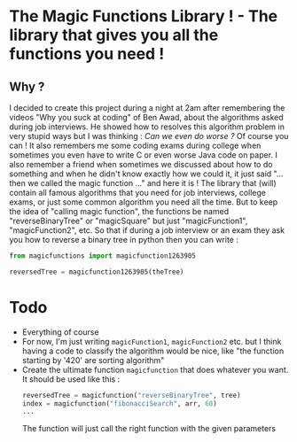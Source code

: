 # **The Magic Functions Library !** - The library that gives you all the functions you need !
## Why ?
I decided to create this project during a night at 2am after remembering the videos "Why you suck at coding" of Ben Awad, about the algorithms asked during job interviews. He showed how to resolves this algorithm problem in very stupid ways but I was thinking : *Can we even do worse ?* Of course you can ! It also remembers me some coding exams during college when sometimes you even have to write C or even worse Java code on paper. I also remember a friend when sometimes we discussed about how to do something and when he didn't know exactly how we could it, it just said "... then we called the magic function ..." and here it is ! The library that (will) contain all famous algorithms that you need for job interviews, college exams, or just some common algorithm you need all the time. But to keep the idea of "calling magic function", the functions be named "reverseBinaryTree" or "magicSquare" but just "magicFunction1", "magicFunction2", etc. So that if during a job interview or an exam they ask you how to reverse a binary tree in python then you can write :
```python
from magicfunctions import magicfunction1263905

reversedTree = magicfunction1263905(theTree)
```

# Todo

- Everything of course
- For now, I'm just writing `magicFunction1`, `magicFunction2` etc. but I think having a code to classify the algorithm would be nice, like "the function starting by '420' are sorting algorithm"
- Create the ultimate function `magicfunction` that does whatever you want. It should be used like this :
    ```python
    reversedTree = magicfunction("reverseBinaryTree", tree)
    index = magicfunction("fibonacciSearch", arr, 60)
    ...
    ```
    The function will just call the right function with the given parameters